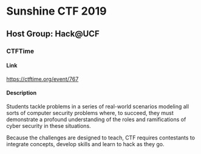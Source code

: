 # Sunshine CTF 2019

## Host Group: Hack@UCF

### CTFTime

#### Link
https://ctftime.org/event/767

#### Description

Students tackle problems in a series of real-world scenarios modeling all sorts of computer security problems where, to succeed, they must demonstrate a profound understanding of the roles and ramifications of cyber security in these situations.

Because the challenges are designed to teach, CTF requires contestants to integrate concepts, develop skills and learn to hack as they go. 

